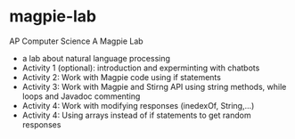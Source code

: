 # magpie-lab
AP Computer Science A Magpie Lab
- a lab about natural language processing
- Activity 1 (optional): introduction and experminting with chatbots
- Activity 2: Work with Magpie code using if statements
- Activity 3: Work with Magpie  and Stirng API using string methods, while loops and Javadoc commenting
- Activity 4: Work with modifying responses (inedexOf, String,...)
- Activity 4: Using arrays instead of if statements to get random responses
